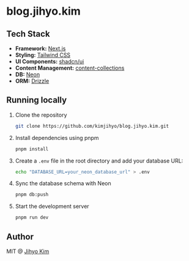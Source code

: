 # blog.jihyo.kim

## Tech Stack

- **Framework:** [Next.js](https://nextjs.org)
- **Styling:** [Tailwind CSS](https://tailwindcss.com)
- **UI Components:** [shadcn/ui](https://ui.shadcn.com)
- **Content Management:** [content-collections](https://www.content-collections.dev)
- **DB:** [Neon](https://neon.com)
- **ORM:** [Drizzle](https://orm.drizzle.team)

## Running locally

1. Clone the repository

   ```bash
   git clone https://github.com/kimjihyo/blog.jihyo.kim.git
   ```

2. Install dependencies using pnpm

   ```bash
   pnpm install
   ```

3. Create a `.env` file in the root directory and add your database URL:

   ```bash
   echo "DATABASE_URL=your_neon_database_url" > .env
   ```

4. Sync the database schema with Neon

   ```bash
   pnpm db:push
   ```

5. Start the development server

   ```bash
   pnpm run dev
   ```

## Author

MIT @ [Jihyo Kim](https://github.com/kimjihyo)
